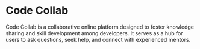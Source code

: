 # Code Collab

Code Collab is a collaborative online platform designed to foster knowledge sharing and skill development among developers. It serves as a hub for users to ask questions, seek help, and connect with experienced mentors. 
